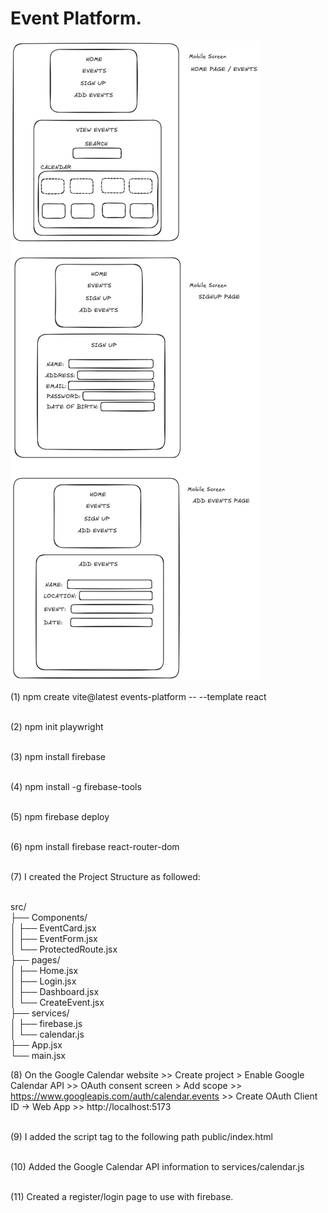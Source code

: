 <h1>Event Platform.</h1>

![Wireframe Image](./src/assets/wireframes.png)

(1) npm create vite@latest events-platform -- --template react </br></br>

(2) npm init playwright </br></br>

(3) npm install firebase </br></br>

(4) npm install -g firebase-tools </br></br>

(5) npm firebase deploy </br></br>

(6) npm install firebase react-router-dom </br></br>

(7) I created the Project Structure as followed: </br></br> 

src/</br>
├── Components/</br> 
│   ├── EventCard.jsx</br> 
│   ├── EventForm.jsx</br> 
│   └── ProtectedRoute.jsx</br> 
├── pages/</br>
│   ├── Home.jsx</br>
│   ├── Login.jsx</br>
│   ├── Dashboard.jsx</br> 
│   └── CreateEvent.jsx</br> 
├── services/</br>
│   ├── firebase.js</br>
│   └── calendar.js</br>
├── App.jsx</br>
└── main.jsx</br>

(8) On the Google Calendar website >> Create project > Enable Google Calendar API >> OAuth consent screen > Add scope >> https://www.googleapis.com/auth/calendar.events >> Create OAuth Client ID → Web App >> http://localhost:5173 </br></br>

(9) I added the script tag to the following path public/index.html <script async defer src="https://apis.google.com/js/api.js"></script></br></br>

(10) Added the Google Calendar API information to services/calendar.js</br></br>

(11) Created a register/login page to use with firebase.   